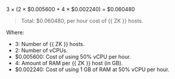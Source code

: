 3 × (2 × $0.005600 + 4 × $0.002240) = $0.060480
>
> Total: $0.060480, per hour cost of {{ ZK }} hosts.

Where:
* 3: Number of {{ ZK }} hosts.
* 2: Number of vCPUs.
* $0.005600: Cost of using 50% vCPU per hour.
* 4: Amount of RAM per {{ ZK }} host (in GB).
* $0.002240: Cost of using 1 GB of RAM at 50% vCPU per hour.

